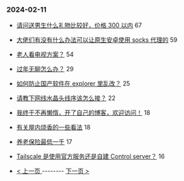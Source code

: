 ### 2024-02-11 
- [请问送男生什么礼物比较好，价格 300 以内](https://www.v2ex.com/t/1015280) 67
- [大佬们有没有什么办法可以让原生安卓使用 socks 代理的](https://www.v2ex.com/t/1015294) 59
- [老人看电视方案？](https://www.v2ex.com/t/1015265) 54
- [过年无聊怎么办？](https://www.v2ex.com/t/1015308) 29
- [如何防止国产软件在 explorer 里乱改？](https://www.v2ex.com/t/1015320) 25
- [请教下网线水晶头线序该怎么接？](https://www.v2ex.com/t/1015283) 22
- [我终于不再懒惰，开了自己的博客，欢迎访问！](https://www.v2ex.com/t/1015298) 18
- [有关屋内烧香的一些看法](https://www.v2ex.com/t/1015319) 18
- [养老保险最低一千](https://www.v2ex.com/t/1015333) 17
- [Tailscale 是使用官方服务还是自建 Control server？](https://www.v2ex.com/t/1015317) 16 

- [ < 上一页 ](https://github.com/able8/v2ex-hot-record/blob/master/2024-02-10.md) -------- [ 下一页 > ](https://github.com/able8/v2ex-hot-record/blob/master/2024-02-12.md)